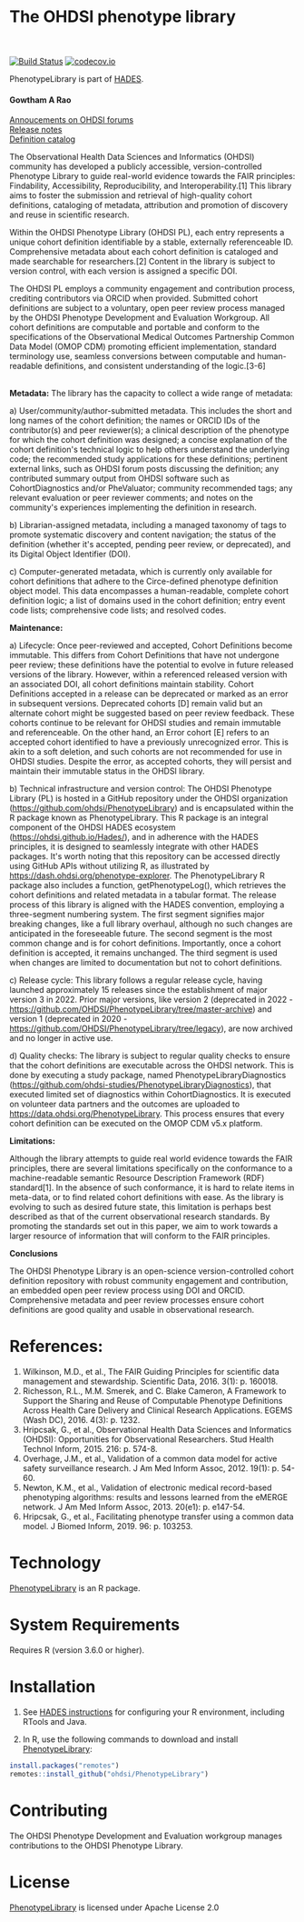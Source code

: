 # The OHDSI phenotype library<br><br>

[![Build Status](https://github.com/OHDSI/PhenotypeLibrary/workflows/R-CMD-check/badge.svg)](https://github.com/OHDSI/PhenotypeLibrary/actions?query=workflow%3AR-CMD-check)
[![codecov.io](https://codecov.io/github/OHDSI/PhenotypeLibrary/coverage.svg?branch=main)](https://codecov.io/github/OHDSI/PhenotypeLibrary?branch=main)

PhenotypeLibrary is part of [HADES](https://ohdsi.github.io/Hades).


#### Gowtham A Rao

[Annoucements on OHDSI forums](https://forums.ohdsi.org/t/ohdsi-phenotype-library-announcements/16910) <br>
[Release notes](https://ohdsi.github.io/PhenotypeLibrary/news/index.html) <br>
[Definition catalog](https://ohdsi.github.io/PhenotypeLibrary/articles/CohortDefinitionsInOhdsiPhenotypeLibrary.html) <br>

 
The Observational Health Data Sciences and Informatics (OHDSI) community has developed a publicly accessible, version-controlled Phenotype Library to guide real-world evidence towards the FAIR principles: Findability, Accessibility, Reproducibility, and Interoperability.[1] This library aims to foster the submission and retrieval of high-quality cohort definitions, cataloging of metadata, attribution and promotion of discovery and reuse in scientific research.

Within the OHDSI Phenotype Library (OHDSI PL), each entry represents a unique cohort definition identifiable by a stable, externally referenceable ID. Comprehensive metadata about each cohort definition is cataloged and made searchable for researchers.[2] Content in the library is subject to version control, with each version is assigned a specific DOI.

The OHDSI PL employs a community engagement and contribution process, crediting contributors via ORCID when provided. Submitted cohort definitions are subject to a voluntary, open peer review process managed by the OHDSI Phenotype Development and Evaluation Workgroup. All cohort definitions are computable and portable and conform to the specifications of the Observational Medical Outcomes Partnership Common Data Model (OMOP CDM) promoting efficient implementation, standard terminology use, seamless conversions between computable and human-readable definitions, and consistent understanding of the logic.[3-6]<br><br>

**Metadata:**
The library has the capacity to collect a wide range of metadata:

a) User/community/author-submitted metadata. This includes the short and long names of the cohort definition; the names or ORCID IDs of the contributor(s) and peer reviewer(s); a clinical description of the phenotype for which the cohort definition was designed; a concise explanation of the cohort definition's technical logic to help others understand the underlying code; the recommended study applications for these definitions; pertinent external links, such as OHDSI forum posts discussing the definition; any contributed summary output from OHDSI software such as CohortDiagnostics and/or PheValuator; community recommended tags; any relevant evaluation or peer reviewer comments; and notes on the community's experiences implementing the definition in research.

b) Librarian-assigned metadata, including a managed taxonomy of tags to promote systematic discovery and content navigation; the status of the definition (whether it's accepted, pending peer review, or deprecated), and its Digital Object Identifier (DOI).

c) Computer-generated metadata, which is currently only available for cohort definitions that adhere to the Circe-defined phenotype definition object model. This data encompasses a human-readable, complete cohort definition logic; a list of domains used in the cohort definition; entry event code lists; comprehensive code lists; and resolved codes.

**Maintenance:**

a) Lifecycle: Once peer-reviewed and accepted, Cohort Definitions become immutable. This differs from Cohort Definitions that have not undergone peer review; these definitions have the potential to evolve in future released versions of the library. However, within a referenced released version with an associated DOI, all cohort definitions maintain stability. 
Cohort Definitions accepted in a release can be deprecated or marked as an error in subsequent versions. Deprecated cohorts [D] remain valid but an alternate cohort might be suggested based on peer review feedback. These cohorts continue to be relevant for OHDSI studies and remain immutable and referenceable. On the other hand, an Error cohort [E] refers to an accepted cohort identified to have a previously unrecognized error. This is akin to a soft deletion, and such cohorts are not recommended for use in OHDSI studies. Despite the error, as accepted cohorts, they will persist and maintain their immutable status in the OHDSI library.

b) Technical infrastructure and version control: The OHDSI Phenotype Library (PL) is hosted in a GitHub repository under the OHDSI organization (https://github.com/ohdsi/PhenotypeLibrary) and is encapsulated within the R package known as PhenotypeLibrary. This R package is an integral component of the OHDSI HADES ecosystem (https://ohdsi.github.io/Hades/), and in adherence with the HADES principles, it is designed to seamlessly integrate with other HADES packages. It's worth noting that this repository can be accessed directly using GitHub APIs without utilizing R, as illustrated by https://dash.ohdsi.org/phenotype-explorer. The PhenotypeLibrary R package also includes a function, getPhenotypeLog(), which retrieves the cohort definitions and related metadata in a tabular format. The release process of this library is aligned with the HADES convention, employing a three-segment numbering system. The first segment signifies major breaking changes, like a full library overhaul, although no such changes are anticipated in the foreseeable future. The second segment is the most common change and is for cohort definitions. Importantly, once a cohort definition is accepted, it remains unchanged. The third segment is used when changes are limited to documentation but not to cohort definitions.

c) Release cycle: This library follows a regular release cycle, having launched approximately 15 releases since the establishment of major version 3 in 2022. Prior major versions, like version 2 (deprecated in 2022 - https://github.com/OHDSI/PhenotypeLibrary/tree/master-archive) and version 1 (deprecated in 2020 - https://github.com/OHDSI/PhenotypeLibrary/tree/legacy), are now archived and no longer in active use.

d) Quality checks: The library is subject to regular quality checks to ensure that the cohort definitions are executable across the OHDSI network. This is done by executing a study package, named PhenotypeLibraryDiagnostics (https://github.com/ohdsi-studies/PhenotypeLibraryDiagnostics), that executed limited set of diagnostics within CohortDiagnostics. It is executed on volunteer data partners and the outcomes are uploaded to https://data.ohdsi.org/PhenotypeLibrary. This process ensures that every cohort definition can be executed on the OMOP CDM v5.x platform.

**Limitations:**

Although the library attempts to guide real world evidence towards the FAIR principles, there are several limitations specifically on the conformance to a machine-readable semantic Resource Description Framework (RDF) standard[1]. In the absence of such conformance, it is hard to relate items in meta-data, or to find related cohort definitions with ease. As the library is evolving to such as desired future state, this limitation is perhaps best described as that of the current observational research standards. By promoting the standards set out in this paper, we aim to work towards a larger resource of information that will conform to the FAIR principles.

**Conclusions**

The OHDSI Phenotype Library is an open-science version-controlled cohort definition repository with robust community engagement and contribution, an embedded open peer review process using DOI and ORCID. Comprehensive metadata and peer review processes ensure cohort definitions are good quality and usable in observational research.


References:
=======
1.	Wilkinson, M.D., et al., The FAIR Guiding Principles for scientific data management and stewardship. Scientific Data, 2016. 3(1): p. 160018.
2.	Richesson, R.L., M.M. Smerek, and C. Blake Cameron, A Framework to Support the Sharing and Reuse of Computable Phenotype Definitions Across Health Care Delivery and Clinical Research Applications. EGEMS (Wash DC), 2016. 4(3): p. 1232.
3.	Hripcsak, G., et al., Observational Health Data Sciences and Informatics (OHDSI): Opportunities for Observational Researchers. Stud Health Technol Inform, 2015. 216: p. 574-8.
4.	Overhage, J.M., et al., Validation of a common data model for active safety surveillance research. J Am Med Inform Assoc, 2012. 19(1): p. 54-60.
5.	Newton, K.M., et al., Validation of electronic medical record-based phenotyping algorithms: results and lessons learned from the eMERGE network. J Am Med Inform Assoc, 2013. 20(e1): p. e147-54.
6.	Hripcsak, G., et al., Facilitating phenotype transfer using a common data model. J Biomed Inform, 2019. 96: p. 103253.


Technology
============
[PhenotypeLibrary](https://github.com/OHDSI/PhenotypeLibrary) is an R package.

System Requirements
============
Requires R (version 3.6.0 or higher). 

Installation
=============
1. See [HADES instructions](https://ohdsi.github.io/Hades/rSetup.html) for configuring your R environment, including RTools and Java.

2. In R, use the following commands to download and install [PhenotypeLibrary](https://github.com/OHDSI/PhenotypeLibrary):

  ```r
  install.packages("remotes")
  remotes::install_github("ohdsi/PhenotypeLibrary")
  ```

Contributing
============
The OHDSI Phenotype Development and Evaluation workgroup manages contributions to the OHDSI Phenotype Library.


License
=======
[PhenotypeLibrary](https://github.com/OHDSI/PhenotypeLibrary) is licensed under Apache License 2.0
